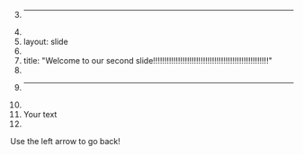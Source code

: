 3.	---
4.	
5.	layout: slide
6.	
7.	title: "Welcome to our second slide!!!!!!!!!!!!!!!!!!!!!!!!!!!!!!!!!!!!!!!!!!!!!!!!!!!"
8.	
9.	---
10.	
11.	Your text
12.	
Use the left arrow to go back!
